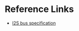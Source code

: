# Reference Links
* [I2S bus specification](https://www.sparkfun.com/datasheets/BreakoutBoards/I2SBUS.pdf)